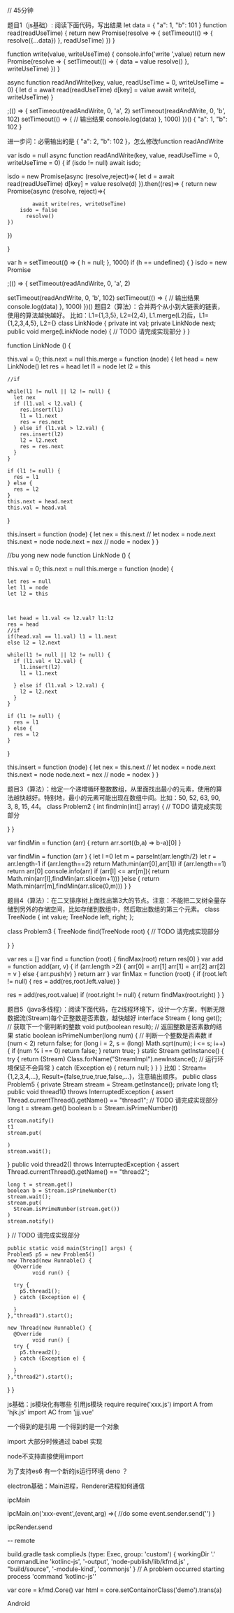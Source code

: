 // 45分钟

题目1（js基础）: 阅读下面代码，写出结果
let data = { "a": 1, "b": 101 }
function read(readUseTime) {
  return new Promise(resolve => {
    setTimeout(() => {
      resolve({...data})
    }, readUseTime)
  })
}

function write(value, writeUseTime) {
  console.info('write ',value)
  return new Promise(resolve => {
    setTimeout(() => {
      data = value
      resolve()
    }, writeUseTime)
  })
}

async function readAndWrite(key, value, readUseTime = 0, writeUseTime = 0) {
  let d = await read(readUseTime)
  d[key] = value
  await write(d, writeUseTime)
}

;(() => {
  setTimeout(readAndWrite, 0, 'a', 2)
  setTimeout(readAndWrite, 0, 'b', 102)
  setTimeout(() => {
    // 输出结果
    console.log(data)
  }, 1000)
})()
{ "a": 1, "b": 102 }

进一步问：必需输出的是 { "a": 2, "b": 102 }，怎么修改function readAndWrite

var isdo = null
async function readAndWrite(key, value, readUseTime = 0, writeUseTime = 0) {
  if (isdo != null)
  	await isdo;

  isdo = new Promise(async (resolve,reject)=>{
  	 let d = await read(readUseTime)
  	d[key] = value
    resolve(d)
  }).then((res)=> {
    return new Promise(async (resolve, reject)=>{

  			await write(res, writeUseTime)
      	isdo = false
    	  resolve()
    })
  })

}

var h = setTimeout(() => { h = null; }, 1000)
if (h == undefined) { }
isdo = new Promise


;(() => {
  setTimeout(readAndWrite, 0, 'a', 2)

  setTimeout(readAndWrite, 0, 'b', 102)
  setTimeout(() => {
    // 输出结果
    console.log(data)
  }, 1000)
})()
题目2（算法）：合并两个从小到大链表的链表，使用的算法越快越好。
比如：L1={1,3,5}, L2={2,4}, L1.merge(L2)后，L1={1,2,3,4,5}, L2={}
class LinkNode {
  private int val;
  private LinkNode next;
  public void merge(LinkNode node) {
    // TODO 请完成实现部分
  }
}


function LinkNode  () {

  this.val  = 0;
  this.next = null
  this.merge = function (node) {
    let head = new LinkNode()
    let res = head
    let l1 = node
    let l2 = this

    //if

    while(l1 != null || l2 != null) {
      let nex
      if (l1.val < l2.val) {
        res.insert(l1)
        l1 = l1.next
        res = res.next
      } else if (l1.val > l2.val) {
        res.insert(l2)
        l2 = l2.next
        res = res.next
      }
    }

    if (l1 != null) {
      res = l1
    } else {
      res = l2
    }
    this.next = head.next
    this.val = head.val
  }

  this.insert = function (node) {
    let nex = this.next
    // let nodex = node.next
    this.next = node
    node.next = nex
    // node = nodex
  }
}

//bu yong new node
function LinkNode  () {

  this.val  = 0;
  this.next = null
  this.merge = function (node) {

    let res = null
    let l1 = node
    let l2 = this



    let head = l1.val <= l2.val? l1:l2
    res = head
    //if
    if(head.val == l1.val) l1 = l1.next
    else l2 = l2.next

    while(l1 != null || l2 != null) {
      if (l1.val < l2.val) {
        l1.insert(l2)
        l1 = l1.next

      } else if (l1.val > l2.val) {
        l2 = l2.next
      }
    }

    if (l1 != null) {
      res = l1
    } else {
      res = l2
    }

  }

  this.insert = function (node) {
    let nex = this.next
    // let nodex = node.next
    this.next = node
    node.next = nex
    // node = nodex
  }
}



题目3（算法）：给定一个递增循环整数数组，从里面找出最小的元素，使用的算法越快越好。特别地，最小的元素可能出现在数组中间。比如：50, 52, 63, 90, 3, 8, 15, 44。
class Problem2 {
  int findmin(int[] array) {
    // TODO 请完成实现部分

  }
}


var findMin = function (arr) {
  return arr.sort((b,a) => b-a)[0]
}

var findMin = function (arr ) {
	let l =0
  let m = parseInt(arr.length/2)
  let r = arr.length-1
  if (arr.length==2) return Math.min(arr[0],arr[1])
  if (arr.length==1) return arr[0]
  console.info(arr)
  if (arr[l] <= arr[m]){
    return Math.min(arr[l],findMin(arr.slice(m+1)))
  }else {
    return Math.min(arr[m],findMin(arr.slice(0,m)))
  }
}


题目4（算法）：在二叉排序树上面找出第3大的节点。注意：不能把二叉树全量存储到另外的存储空间，比如存储到数组中，然后取出数组的第三个元素。
class TreeNode {
    int value;
    TreeNode left, right;
};

class Problem3 {
  TreeNode find(TreeNode root) {
    // TODO 请完成实现部分

  }
}

var res = []
var find = function (root) {
  findMax(root)
  return res[0]
}
var add = function add(arr, v) {
  if (arr.length >2) {
    arr[0] = arr[1]
    arr[1] = arr[2]
    arr[2] = v
  }
  else {
    arr.push(v)
  }
  return arr
}
var finMax = function (root) {
  if (root.left != null) {
    res = add(res,root.left.value)
  }

  res = add(res,root.value)
  if (root.right != null) {
    return findMax(root.right)
  }
}



题目5（java多线程）：阅读下面代码，在2线程环境下，设计一个方案，判断无限数据流(Stream)每个正整数是否素数，越快越好
interface Stream {
  long get(); // 获取下一个需判断的整数
  void put(boolean result); // 返回整数是否素数的结果
  static boolean isPrimeNumber(long num) { // 判断一个整数是否素数
    if (num < 2) return false;
    for (long i = 2, s = (long) Math.sqrt(num); i <= s; i++) {
      if (num % i == 0) return false;
    }
    return true;
  }
  static Stream getInstance() {
    try {
      return (Stream) Class.forName("StreamImpl").newInstance(); // 运行环境保证不会异常
    } catch (Exception e) {
      return null;
    }
  }
}
比如：Stream={1,2,3,4,...}, Result={false,true,true,false,...}，注意输出顺序。
public class Problem5 {
  private Stream stream = Stream.getInstance();
	private long t1;
  public void thread1() throws InterruptedException {
    assert Thread.currentThread().getName() == "thread1";
    // TODO 请完成实现部分
    long t = stream.get()
    boolean b = Stream.isPrimeNumber(t)

    stream.notify()
    t1
    stream.put(

    )
    stream.wait();
  }
  public void thread2() throws InterruptedException {
    assert Thread.currentThread().getName() == "thread2";

    long t = stream.get()
    boolean b = Stream.isPrimeNumber(t)
    stream.wait();
    stream.put(
      Stream.isPrimeNumber(stream.get())
    )
    stream.notify()
  }
  // TODO 请完成实现部分

	public static void main(String[] args) {
    Problem5 p5 = new Problem5()
    new Thread(new Runnable() {
      @Override
			void run() {

      try {
        p5.thread1();
      } catch (Exception e) {

      }
  	},"thread1").start();

    new Thread(new Runnable() {
      @Override
			void run() {
      try {
        p5.thread2();
      } catch (Exception e) {

      }
  	},"thread2").start();

  }
}


js基础：js模块化有哪些
引用js模块
require
require('xxx.js')
import A from 'hjk.js'
import AC from 'jjj.vue'

一个得到的是引用
一个得到的是一个对象

import 大部分时候通过 babel 实现

node不支持直接使用import

为了支持es6 有一个新的js运行环境 deno ？



electron基础：Main进程，Renderer进程如何通信


ipcMain

ipcMain.on('xxx-event',(event,arg) =>{
 //do some
  event.sender.send('')
}

ipcRender.send

-- remote



build.gradle
task complieJs (type: Exec, group: 'custom') {
    workingDir '.'
    commandLine 'kotlinc-js', '-output', 'node-publish/lib/kfmd.js' , "build/source", '-module-kind', 'commonjs'
}
// A problem occurred starting process 'command 'kotlinc-js''

var core = kfmd.Core()
var html = core.setContainorClass('demo').trans(a)


Android
